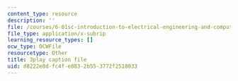 ```yaml
---
content_type: resource
description: ''
file: /courses/6-01sc-introduction-to-electrical-engineering-and-computer-science-i-spring-2011/d8222e8dfc4fe8832b553772f2518033_l0tUtVRhmDs.srt
file_type: application/x-subrip
learning_resource_types: []
ocw_type: OCWFile
resourcetype: Other
title: 3play caption file
uid: d8222e8d-fc4f-e883-2b55-3772f2518033
---
```

